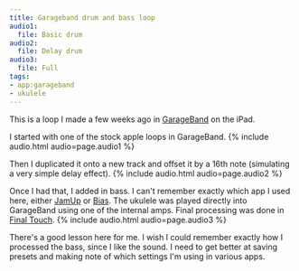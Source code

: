 ```yaml
---
title: Garageband drum and bass loop
audio1:
  file: Basic drum
audio2:
  file: Delay drum
audio3:
  file: Full
tags:
- app:garageband
- ukulele
---
```

This is a loop I made a few weeks ago in [GarageBand] on the iPad.

I started with one of the stock apple loops in GarageBand.
{% include audio.html audio=page.audio1 %}

Then I duplicated it onto a new track and offset it by a 16th note (simulating a very simple delay effect).
{% include audio.html audio=page.audio2 %}

Once I had that, I added in bass. I can't remember exactly which app I used here, either [JamUp] or [Bias]. The ukulele was played directly into GarageBand using one of the internal amps. Final processing was done in [Final Touch].
{% include audio.html audio=page.audio3 %}

There's a good lesson here for me. I wish I could remember exactly how I processed the bass, since I like the sound. I need to get better at saving presets and making note of which settings I'm using in various apps.

[JamUp]: https://itunes.apple.com/us/app/jamup-pro-xt-multi-effects/id454702113
[GarageBand]: https://itunes.apple.com/us/app/garageband/id408709785
[Bias]: https://itunes.apple.com/us/app/bias-amps!/id711314889?mt=8
[Final Touch]: https://itunes.apple.com/us/app/final-touch-professional-audio/id823605276?mt=8